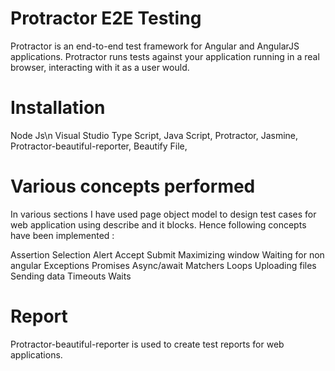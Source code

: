 # Protractor E2E Testing

Protractor is an end-to-end test framework for Angular and AngularJS applications. Protractor runs tests against your application running in a real browser, interacting with it as a user would.


# Installation

Node Js\n
Visual Studio
Type Script,
Java Script,
Protractor,
Jasmine,
Protractor-beautiful-reporter,
Beautify File,


# Various concepts performed
In various sections I have used page object model to design test cases for web application using describe and it blocks. Hence following concepts have been implemented :

Assertion 
Selection 
Alert Accept 
Submit
Maximizing window
Waiting for non angular 
Exceptions
Promises 
Async/await
Matchers
Loops
Uploading files
Sending data
Timeouts
Waits

# Report
Protractor-beautiful-reporter is used to create test reports for web applications.
